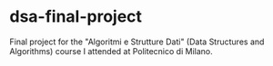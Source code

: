 # dsa-final-project
Final project for the "Algoritmi e Strutture Dati" (Data Structures and Algorithms) course I attended at Politecnico di Milano.
